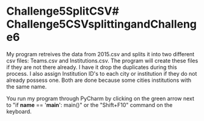 # Challenge5SplitCSV# Challenge5CSVsplittingandChallenge6

My program retreives the data from 2015.csv and splits it into two different csv files: Teams.csv and Institutions.csv. The program will create these files if they are not there already. I have it drop the duplicates during this process. I also assign Institution ID's to each city or institution if they do not already possess one. Both are done because some cities institutions with the same name.

You run my program through PyCharm by clicking on the green arrow next to "if __name__ == '__main__': main()" or the "Shift+F10" command on the keyboard.
